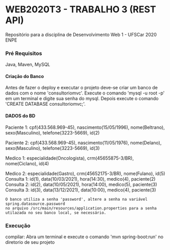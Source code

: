 # WEB2020T3 - TRABALHO 3 (REST API)
Repositório para a disciplina de Desenvolvimento Web 1 - UFSCar 2020 ENPE


### Pré Requisitos

Java, Maven, MySQL

#### Criação do Banco
Antes de fazer o deploy e executar o projeto deve-se criar um banco de dados com o nome 'consultoriomvc'.
Execute o comando 'mysql -u root -p' em um terminal e digite sua senha do mysql. Depois execute o comando 'CREATE DATABASE consultoriomvc;'.

#### DADOS do BD
Paciente 1:  cpf(433.568.969-45), nascimento(15/05/1996), nome(Beltrano), sexo(Masculino), telefone(3223-5669),  id(2)

Paciente 2:  cpf(433.568.969-45), nascimento(11/05/1976), nome(Delano), sexo(Masculino), telefone(3223-5669), id(3)

Medico 1: especialidade(Oncologista), crm(45655875-3/BR), nome(Ciclano), id(4)

Medico 2: especialidade(Gastro), crm(45652175-3/BR), nome(Fulano), id(5)
Consulta 1: id(1), data(10/03/2021), hora(14:30), medico(4), paciente(2)
Consulta 2: id(2), data(10/05/2021), hora(14:00), medico(5), paciente(3)
Consulta 3: id(3), data(13/12/2021), data(10:00), medico(4), paciente(3)

```
O banco utiliza a senha 'password', altere a senha na variável spring.datasource.password 
no arquivo /src/main/resources/application.properties para a senha utilazada no seu banco local, se necessário.
```
### Execução
compilar:
  Abra um terminal e execute o comando
  'mvn spring-boot:run' no diretorio de seu projeto



